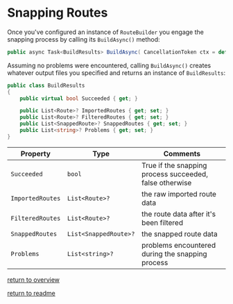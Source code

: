 # Snapping Routes

Once you've configured an instance of `RouteBuilder` you engage the snapping process by calling its `BuildAsync()` method:

```csharp
public async Task<BuildResults> BuildAsync( CancellationToken ctx = default )
```

Assuming no problems were encountered, calling `BuildAsync()` creates whatever output files you specified and returns an instance of `BuildResults`:

```csharp
public class BuildResults
{
    public virtual bool Succeeded { get; }

    public List<Route>? ImportedRoutes { get; set; }
    public List<Route>? FilteredRoutes { get; set; }
    public List<SnappedRoute>? SnappedRoutes { get; set; }
    public List<string>? Problems { get; set; }
}
```

|Property|Type|Comments|
|--------|----|--------|
|`Succeeded`|`bool`|True if the snapping process succeeded, false otherwise|
|`ImportedRoutes`|`List<Route>?`|the raw imported route data|
|`FilteredRoutes`|`List<Route>?`|the route data after it's been filtered|
|`SnappedRoutes`|`List<SnappedRoute>?`|the snapped route data|
|`Problems`|`List<string>?`|problems encountered during the snapping process|

[return to overview](overview.md#j4jsoftwaregeoprocessor-overview)

[return to readme](readme.md)
